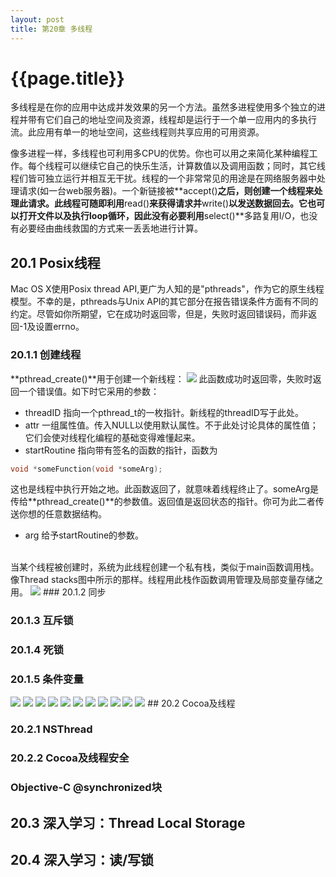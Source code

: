 ```yaml
---
layout: post
title: 第20章 多线程
---
```

{{page.title}}
===========================
多线程是在你的应用中达成并发效果的另一个方法。虽然多进程使用多个独立的进程并带有它们自己的地址空间及资源，线程却是运行于一个单一应用内的多执行流。此应用有单一的地址空间，这些线程则共享应用的可用资源。

像多进程一样，多线程也可利用多CPU的优势。你也可以用之来简化某种编程工作。每个线程可以继续它自己的快乐生活，计算数值以及调用函数；同时，其它线程们皆可独立运行并相互无干扰。线程的一个非常常见的用途是在网络服务器中处理请求(如一台web服务器)。一个新链接被**accept()**之后，则创建一个线程来处理此请求。此线程可随即利用**read()**来获得请求并**write()**以发送数据回去。它也可以打开文件以及执行loop循环，因此没有必要利用**select()**多路复用I/O，也没有必要经由曲线救国的方式来一丢丢地进行计算。
## 20.1 Posix线程
Mac OS X使用Posix thread API,更广为人知的是"pthreads"，作为它的原生线程模型。不幸的是，pthreads与Unix API的其它部分在报告错误条件方面有不同的约定。尽管如你所期望，它在成功时返回零，但是，失败时返回错误码，而非返回-1及设置errno。
### 20.1.1 创建线程
**pthread_create()**用于创建一个新线程：
<img src="/images/posts/2019-02-25/pthread_create.png">
此函数成功时返回零，失败时返回一个错误值。如下时它采用的参数：
- threadID  指向一个pthread_t的一枚指针。新线程的threadID写于此处。
- attr  一组属性值。传入NULL以使用默认属性。不于此处讨论具体的属性值；它们会使对线程化编程的基础变得难懂起来。
- startRoutine  指向带有签名的函数的指针，函数为
``` Objective-C
void *someFunction(void *someArg);
```
这也是线程中执行开始之地。此函数返回了，就意味着线程终止了。someArg是传给**pthread_create()**的参数值。返回值是返回状态的指针。你可为此二者传送你想的任意数据结构。
- arg  给予startRoutine的参数。
<br/>
当某个线程被创建时，系统为此线程创建一个私有栈，类似于main函数调用栈。像Thread stacks图中所示的那样。线程用此栈作函数调用管理及局部变量存储之用。

<img src="/images/posts/2019-02-25/thread_stacks.jpeg">
### 20.1.2 同步

### 20.1.3 互斥锁

### 20.1.4 死锁

### 20.1.5 条件变量
<img src="/images/posts/2019-02-25/webserve-thread_0.png">
<img src="/images/posts/2019-02-25/webserve-thread_1.png">
<img src="/images/posts/2019-02-25/webserve-thread_2.png">
<img src="/images/posts/2019-02-25/webserve-thread_3.png">
<img src="/images/posts/2019-02-25/webserve-thread_4.png">
<img src="/images/posts/2019-02-25/webserve-thread_5.png">
<img src="/images/posts/2019-02-25/webserve-thread_6.png">
<img src="/images/posts/2019-02-25/webserve-thread_7.png">
<img src="/images/posts/2019-02-25/webserve-thread_8.png">
<img src="/images/posts/2019-02-25/webserve-thread_9.png">
<img src="/images/posts/2019-02-25/webserve-thread_10.png">
## 20.2 Cocoa及线程

### 20.2.1 NSThread
### 20.2.2 Cocoa及线程安全
### Objective-C @synchronized块

## 20.3 深入学习：Thread Local Storage
## 20.4 深入学习：读/写锁
